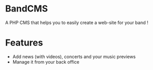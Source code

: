 # BandCMS
A PHP CMS that helps you to easily create a web-site for your band !
# Features
- Add news (with videos), concerts and your music previews
- Manage it from your back office